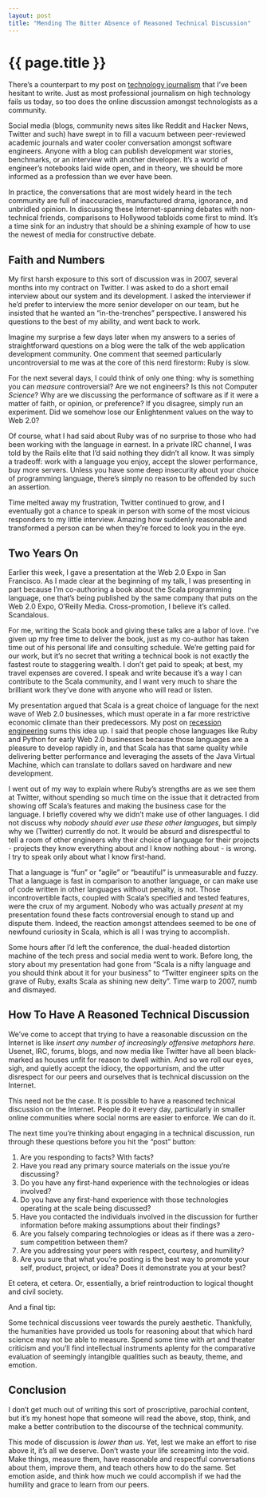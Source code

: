 ```yaml
---
layout: post
title: "Mending The Bitter Absence of Reasoned Technical Discussion"
---
```


{{ page.title }}
================

There’s a counterpart to my post on [technology journalism](http://al3x.net/2009/03/03/towards-better-technology-journalism.html) that I’ve been hesitant to write. Just as most professional journalism on high technology fails us today, so too does the online discussion amongst technologists as a community.

Social media (blogs, community news sites like Reddit and Hacker News, Twitter and such) have swept in to fill a vacuum between peer-reviewed academic journals and water cooler conversation amongst software engineers. Anyone with a blog can publish development war stories, benchmarks, or an interview with another developer. It’s a world of engineer’s notebooks laid wide open, and in theory, we should be more informed as a profession than we ever have been.

In practice, the conversations that are most widely heard in the tech community are full of inaccuracies, manufactured drama, ignorance, and unbridled opinion. In discussing these Internet-spanning debates with non-technical friends, comparisons to Hollywood tabloids come first to mind. It’s a time sink for an industry that should be a shining example of how to use the newest of media for constructive debate.

Faith and Numbers
-----------------

My first harsh exposure to this sort of discussion was in 2007, several months into my contract on Twitter. I was asked to do a short email interview about our system and its development. I asked the interviewer if he’d prefer to interview the more senior developer on our team, but he insisted that he wanted an “in-the-trenches” perspective. I answered his questions to the best of my ability, and went back to work.

Imagine my surprise a few days later when my answers to a series of straightforward questions on a blog were the talk of the web application development community. One comment that seemed particularly uncontroversial to me was at the core of this nerd firestorm: Ruby is slow.

For the next several days, I could think of only one thing: why is something you can *measure* controversial? Are we not engineers? Is this not Computer *Science*? Why are we discussing the performance of software as if it were a matter of faith, or opinion, or preference? If you disagree, simply run an experiment. Did we somehow lose our Enlightenment values on the way to Web 2.0?

Of course, what I had said about Ruby was of no surprise to those who had been working with the language in earnest. In a private IRC channel, I was told by the Rails elite that I’d said nothing they didn’t all know. It was simply a tradeoff: work with a language you enjoy, accept the slower performance, buy more servers. Unless you have some deep insecurity about your choice of programming language, there’s simply no reason to be offended by such an assertion.

Time melted away my frustration, Twitter continued to grow, and I eventually got a chance to speak in person with some of the most vicious responders to my little interview. Amazing how suddenly reasonable and transformed a person can be when they’re forced to look you in the eye.

Two Years On
------------

Earlier this week, I gave a presentation at the Web 2.0 Expo in San Francisco. As I made clear at the beginning of my talk, I was presenting in part because I’m co-authoring a book about the Scala programming language, one that’s being published by the same company that puts on the Web 2.0 Expo, O’Reilly Media. Cross-promotion, I believe it’s called. Scandalous.

For me, writing the Scala book and giving these talks are a labor of love. I’ve given up my free time to deliver the book, just as my co-author has taken time out of his personal life and consulting schedule. We’re getting paid for our work, but it’s no secret that writing a technical book is not exactly the fastest route to staggering wealth. I don’t get paid to speak; at best, my travel expenses are covered. I speak and write because it’s a way I can contribute to the Scala community, and I want very much to share the brilliant work they’ve done with anyone who will read or listen.

My presentation argued that Scala is a great choice of language for the next wave of Web 2.0 businesses, which must operate in a far more restrictive economic climate than their predecessors. My post on [recession engineering](http://al3x.net/2008/12/04/recession-engineering.html) sums this idea up. I said that people chose languages like Ruby and Python for early Web 2.0 businesses because those languages are a pleasure to develop rapidly in, and that Scala has that same quality while delivering better performance and leveraging the assets of the Java Virtual Machine, which can translate to dollars saved on hardware and new development.

I went out of my way to explain where Ruby’s strengths are as we see them at Twitter, without spending so much time on the issue that it detracted from showing off Scala’s features and making the business case for the language. I briefly covered why we didn’t make use of other languages. I did not discuss why *nobody should ever use these other languages*, but simply why we (Twitter) currently do not. It would be absurd and disrespectful to tell a room of other engineers why their choice of language for their projects - projects they know everything about and I know nothing about - is wrong. I try to speak only about what I know first-hand.

That a language is “fun” or “agile” or “beautiful” is unmeasurable and fuzzy. That a language is fast in comparison to another language, or can make use of code written in other languages without penalty, is not. Those incontrovertible facts, coupled with Scala’s specified and tested features, were the crux of my argument. Nobody who was actually *present* at my presentation found these facts controversial enough to stand up and dispute them. Indeed, the reaction amongst attendees seemed to be one of newfound curiosity in Scala, which is all I was trying to accomplish.

Some hours after I’d left the conference, the dual-headed distortion machine of the tech press and social media went to work. Before long, the story about my presentation had gone from “Scala is a nifty language and you should think about it for your business” to “Twitter engineer spits on the grave of Ruby, exalts Scala as shining new deity”. Time warp to 2007, numb and dismayed.

How To Have A Reasoned Technical Discussion
-------------------------------------------

We’ve come to accept that trying to have a reasonable discussion on the Internet is like *insert any number of increasingly offensive metaphors here*. Usenet, IRC, forums, blogs, and now media like Twitter have all been black-marked as houses unfit for reason to dwell within. And so we roll our eyes, sigh, and quietly accept the idiocy, the opportunism, and the utter disrespect for our peers and ourselves that is technical discussion on the Internet.

This need not be the case. It is possible to have a reasoned technical discussion on the Internet. People do it every day, particularly in smaller online communities where social norms are easier to enforce. We can do it.

The next time you’re thinking about engaging in a technical discussion, run through these questions before you hit the “post” button:

1.  Are you responding to facts? With facts?
2.  Have you read any primary source materials on the issue you’re discussing?
3.  Do you have any first-hand experience with the technologies or ideas involved?
4.  Do you have any first-hand experience with those technologies operating at the scale being discussed?
5.  Have you contacted the individuals involved in the discussion for further information before making assumptions about their findings?
6.  Are you falsely comparing technologies or ideas as if there was a zero-sum competition between them?
7.  Are you addressing your peers with respect, courtesy, and humility?
8.  Are you sure that what you’re posting is the best way to promote your self, product, project, or idea? Does it demonstrate you at your best?

Et cetera, et cetera. Or, essentially, a brief reintroduction to logical thought and civil society.

And a final tip:

Some technical discussions veer towards the purely aesthetic. Thankfully, the humanities have provided us tools for reasoning about that which hard science may not be able to measure. Spend some time with art and theater criticism and you’ll find intellectual instruments aplenty for the comparative evaluation of seemingly intangible qualities such as beauty, theme, and emotion.

Conclusion
----------

I don’t get much out of writing this sort of proscriptive, parochial content, but it’s my honest hope that someone will read the above, stop, think, and make a better contribution to the discourse of the technical community.

This mode of discussion is *lower than us*. Yet, lest we make an effort to rise above it, it’s all we deserve. Don’t waste your life screaming into the void. Make things, measure them, have reasonable and respectful conversations about them, improve them, and teach others how to do the same. Set emotion aside, and think how much we could accomplish if we had the humility and grace to learn from our peers.
